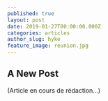 ```yaml
---
published: true
layout: post
date: 2019-01-27T00:00:00.000Z
categories: articles
author_slug: hyke
feature_image: reunion.jpg
---
```

## A New Post

(Article en cours de rédaction...)
